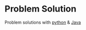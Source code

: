 # Problem Solution

Problem solutions with [python](https://github.com/DooDoo3804/Study/tree/master/coding_test/Python) & [Java](https://github.com/DooDoo3804/Study/tree/master/coding_test/Java)
